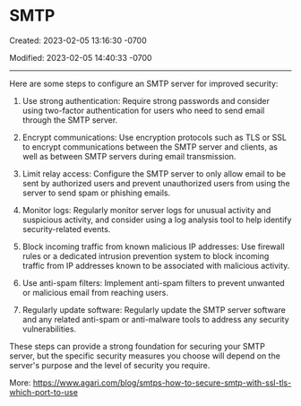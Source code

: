 # SMTP

Created: 2023-02-05 13:16:30 -0700

Modified: 2023-02-05 14:40:33 -0700

---

Here are some steps to configure an SMTP server for improved security:

1.  Use strong authentication: Require strong passwords and consider using two-factor authentication for users who need to send email through the SMTP server.

2.  Encrypt communications: Use encryption protocols such as TLS or SSL to encrypt communications between the SMTP server and clients, as well as between SMTP servers during email transmission.

3.  Limit relay access: Configure the SMTP server to only allow email to be sent by authorized users and prevent unauthorized users from using the server to send spam or phishing emails.

4.  Monitor logs: Regularly monitor server logs for unusual activity and suspicious activity, and consider using a log analysis tool to help identify security-related events.

5.  Block incoming traffic from known malicious IP addresses: Use firewall rules or a dedicated intrusion prevention system to block incoming traffic from IP addresses known to be associated with malicious activity.

6.  Use anti-spam filters: Implement anti-spam filters to prevent unwanted or malicious email from reaching users.

7.  Regularly update software: Regularly update the SMTP server software and any related anti-spam or anti-malware tools to address any security vulnerabilities.

These steps can provide a strong foundation for securing your SMTP server, but the specific security measures you choose will depend on the server's purpose and the level of security you require.



More: <https://www.agari.com/blog/smtps-how-to-secure-smtp-with-ssl-tls-which-port-to-use>
